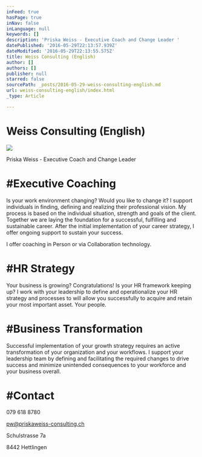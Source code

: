 ```yaml
---
inFeed: true
hasPage: true
inNav: false
inLanguage: null
keywords: []
description: 'Priska Weiss - Executive Coach and Change Leader '
datePublished: '2016-05-29T22:13:57.939Z'
dateModified: '2016-05-29T22:13:55.575Z'
title: Weiss Consulting (English)
author: []
authors: []
publisher: null
starred: false
sourcePath: _posts/2016-05-29-weiss-consulting-english.md
url: weiss-consulting-english/index.html
_type: Article

---
```

# Weiss Consulting (English)
![](https://the-grid-user-content.s3-us-west-2.amazonaws.com/b9982cc1-ef0b-4756-85fa-ba7a3a926b31.jpg)

Priska Weiss - Executive Coach and Change Leader 

# \#Executive Coaching 

Is your work environment changing? Would you like to change it? I support individuals in finding, defining and realizing their professional vision. My process is based on the individual situation, strength and goals of the client. Together we are laying the foundation for a successful, fulfilling and sustainable career. After the initial implementation of your career strategy, I offer ongoing support to sustain your success.

I offer coaching in Person or via Collaboration technology.

# \#HR Strategy

Your business is growing? Congratulations! Is your HR framework keeping up? I work with your leadership to define and operationalize your HR strategy and processes to will allow you successfully to acquire and retain your most important asset. Your people.

# \#Business Transformation

Successful implementation of your growth strategy requires an active transformation of your organization and your workflows. I support your leadership team by defining and facilitating the required changes to drive success and minimize unintended consequences to your workforce and your business overall.

# \#Contact 

079 618 8780 

pw@priskaweiss-consulting.ch 

Schulstrasse 7a 

8442 Hettlingen